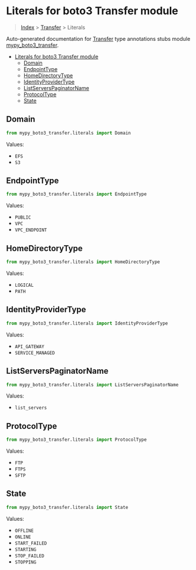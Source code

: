 # Literals for boto3 Transfer module

> [Index](../index.md) > [Transfer](./index.md) > Literals

Auto-generated documentation for [Transfer](https://boto3.amazonaws.com/v1/documentation/api/latest/reference/services/transfer.html#Transfer)
type annotations stubs module [mypy_boto3_transfer](https://pypi.org/project/mypy-boto3-transfer/).

- [Literals for boto3 Transfer module](#literals-for-boto3-transfer-module)
  - [Domain](#domain)
  - [EndpointType](#endpointtype)
  - [HomeDirectoryType](#homedirectorytype)
  - [IdentityProviderType](#identityprovidertype)
  - [ListServersPaginatorName](#listserverspaginatorname)
  - [ProtocolType](#protocoltype)
  - [State](#state)

## Domain

```python
from mypy_boto3_transfer.literals import Domain
```

Values:

- `EFS`
- `S3`

## EndpointType

```python
from mypy_boto3_transfer.literals import EndpointType
```

Values:

- `PUBLIC`
- `VPC`
- `VPC_ENDPOINT`

## HomeDirectoryType

```python
from mypy_boto3_transfer.literals import HomeDirectoryType
```

Values:

- `LOGICAL`
- `PATH`

## IdentityProviderType

```python
from mypy_boto3_transfer.literals import IdentityProviderType
```

Values:

- `API_GATEWAY`
- `SERVICE_MANAGED`

## ListServersPaginatorName

```python
from mypy_boto3_transfer.literals import ListServersPaginatorName
```

Values:

- `list_servers`

## ProtocolType

```python
from mypy_boto3_transfer.literals import ProtocolType
```

Values:

- `FTP`
- `FTPS`
- `SFTP`

## State

```python
from mypy_boto3_transfer.literals import State
```

Values:

- `OFFLINE`
- `ONLINE`
- `START_FAILED`
- `STARTING`
- `STOP_FAILED`
- `STOPPING`
